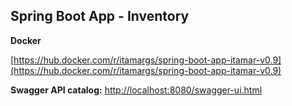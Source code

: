 
**Spring Boot App - Inventory**
---
**Docker**

[https://hub.docker.com/r/itamargs/spring-boot-app-itamar-v0.9](https://hub.docker.com/r/itamargs/spring-boot-app-itamar-v0.9)

**Swagger API catalog:**
 [http://localhost:8080/swagger-ui.html](http://localhost:8080/swagger-ui.html)